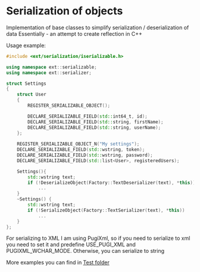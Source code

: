 # Serialization of objects

Implementation of base classes to simplify serialization / deserialization of data
Essentially - an attempt to create reflection in C++

Usage example:
```c++
#include <ext/serialization/iserializable.h>

using namespace ext::serializable;
using namespace ext::serializer;

struct Settings
{
    struct User
    {
        REGISTER_SERIALIZABLE_OBJECT();

        DECLARE_SERIALIZABLE_FIELD(std::int64_t, id);
        DECLARE_SERIALIZABLE_FIELD(std::string, firstName);
        DECLARE_SERIALIZABLE_FIELD(std::string, userName);
    };
    
    REGISTER_SERIALIZABLE_OBJECT_N("My settings");
    DECLARE_SERIALIZABLE_FIELD(std::wstring, token);
    DECLARE_SERIALIZABLE_FIELD(std::wstring, password);
    DECLARE_SERIALIZABLE_FIELD(std::list<User>, registeredUsers);

	Settings(){
        std::wstring text;
		if (!DeserializeObject(Factory::TextDeserializer(text), *this))
			...
	}
	~Settings() {
        std::wstring text;
		if (!SerializeObject(Factory::TextSerializer(text), *this))
			...
	}
};

```
For serializing to XML I am using PugiXml, so if you need to serialize to xml you need to set it and predefine USE_PUGI_XML and PUGIXML_WCHAR_MODE. Otherwise, you can serialize to string

More examples you can find in [Test folder](https://github.com/Pennywise007/ext/blob/main/test/serialization/serialization_test.cpp) 

